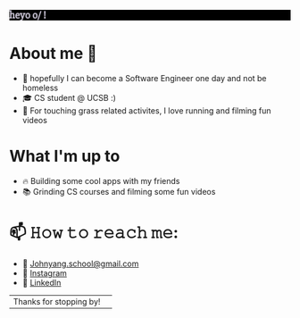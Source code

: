 ![Alt text](typewriter.gif)
# About me 👋
- 🚀 hopefully I can become a Software Engineer one day and not be homeless
- 🎓 CS student @ UCSB :) 
- 🌱 For touching grass related activites, I love running and filming fun videos

# What I'm up to
- 🔥 Building some cool apps with my friends
- 📚 Grinding CS courses and filming some fun videos

# 📫 𝙷𝚘𝚠 𝚝𝚘 𝚛𝚎𝚊𝚌𝚑 𝚖𝚎:
- 📧 Johnyang.school@gmail.com 
- 📸 [Instagram](https://www.instagram.com/johmyang/)
- 💼 [LinkedIn](https://www.linkedin.com/in/john-yang-006769243/)
 

<table>
  <tr>
    <td>Thanks for stopping by!</td>
    <td><img src="https://profile-counter.glitch.me/{Johmiess}/count.svg" alt="" /></td>
  </tr>
</table>



<!--
**Johmiess/Johmiess** is a ✨ _special_ ✨ repository because its `README.md` (this file) appears on your GitHub profile.

Here are some ideas to get you started:

- 🔭 I'm currently working on ...
- 🌱 I'm currently learning ...
- 👯 I'm looking to collaborate on ...
- 🤔 I'm looking for help with ...
- 💬 Ask me about ...
- 📫 How to reach me: ...
- 😄 Pronouns: ...
- ⚡ Fun fact: ...
-->
